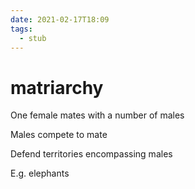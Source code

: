 ```yaml
---
date: 2021-02-17T18:09
tags: 
  - stub
---
```


# matriarchy

One female mates with a number of males

Males compete to mate

Defend territories encompassing males

E.g. elephants
